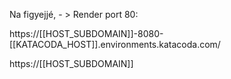 Na figyejjé, - > Render port 80:

https://[[HOST_SUBDOMAIN]]-8080-[[KATACODA_HOST]].environments.katacoda.com/

 https://[[HOST_SUBDOMAIN]]